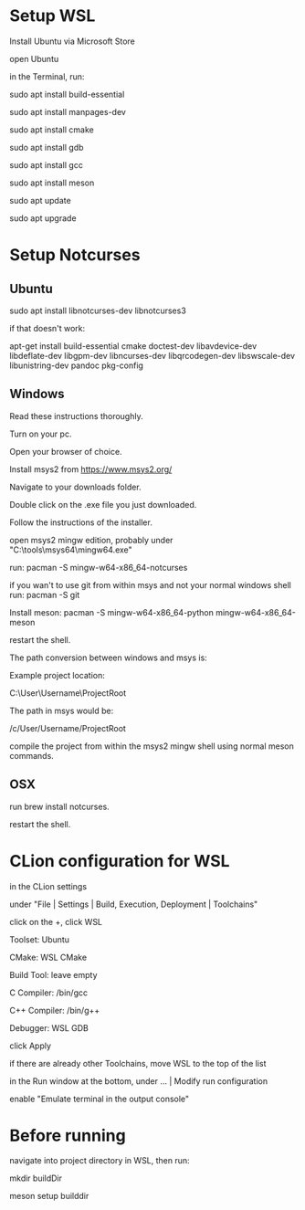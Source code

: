 # Setup WSL

Install Ubuntu via Microsoft Store

open Ubuntu

in the Terminal, run:

sudo apt install build-essential

sudo apt install manpages-dev

sudo apt install cmake

sudo apt install gdb

sudo apt install gcc

sudo apt install meson

sudo apt update

sudo apt upgrade

# Setup Notcurses

## Ubuntu

 sudo apt install libnotcurses-dev libnotcurses3

 if that doesn't work:

 apt-get install build-essential cmake doctest-dev libavdevice-dev libdeflate-dev libgpm-dev libncurses-dev libqrcodegen-dev libswscale-dev libunistring-dev pandoc pkg-config

## Windows

Read these instructions thoroughly.

Turn on your pc.

Open your browser of choice.

Install msys2 from https://www.msys2.org/

Navigate to your downloads folder.

Double click on the .exe file you just downloaded.

Follow the instructions of the installer.

open msys2 mingw edition, probably under "C:\tools\msys64\mingw64.exe"

run:
pacman -S mingw-w64-x86_64-notcurses

if you wan't to use git from within msys and not your normal windows shell run:
pacman -S git

Install meson:
pacman -S mingw-w64-x86_64-python mingw-w64-x86_64-meson

restart the shell.

The path conversion between windows and msys is:

Example project location:

C:\User\Username\ProjectRoot

The path in msys would be:

/c/User/Username/ProjectRoot

compile the project from within the msys2 mingw shell using normal meson commands.

## OSX

run brew install notcurses.

restart the shell.


# CLion configuration for WSL

in the CLion settings

under "File | Settings | Build, Execution, Deployment | Toolchains"

click on the +, click WSL


Toolset: Ubuntu

CMake: WSL CMake

Build Tool: leave empty

C Compiler: /bin/gcc

C++ Compiler: /bin/g++

Debugger: WSL GDB


click Apply

if there are already other Toolchains, move WSL to the top of the list


in the Run window at the bottom, under … | Modify run configuration

enable "Emulate terminal in the output console"


# Before running

navigate into project directory in WSL, then run:

mkdir buildDir

meson setup builddir




